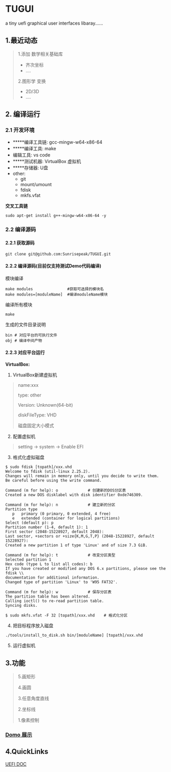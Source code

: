 # TUGUI
a tiny uefi graphical user interfaces libaray......

## 1.最近动态

> 1.添加 数学相关基础库
>
> - 齐次坐标
> - ....
>
> 2.图形学 变换
>
> - 2D/3D
> - ....



## 2. 编译运行

### 2.1 开发环境

- *****编译工具链: gcc-mingw-w64-x86-64
- *****编译工具: make
- 编辑工具: vs code
- *****测试机器: VirtualBox 虚拟机
- *****存储器: U盘
- other:
  - git
  - mount/umount
  - fdisk
  - mkfs.vfat

**交叉工具链**

```
sudo apt-get install g++-mingw-w64-x86-64 -y
```



### 2.2 编译源码

#### 2.2.1 获取源码

```shell
git clone git@github.com:Sunrisepeak/TUGUI.git
```

#### 2.2.2 编译源码(目前仅支持测试Demo代码编译)

模块编译

```
make modules               #获取可选择的模块名
make modules=[moduleName]  #编译moduleName模块
```
编译所有模块

```
make
```

生成的文件目录说明

```
bin # 对应平台的可执行文件
obj # 编译中间产物
```

#### 2.2.3 对应平台运行

**VirtualBox:**

1) VirtualBox新建虚拟机

> name:xxx
>
> type: other
>
> Version: Unknown(64-bit)
>
> diskFileType: VHD
>
> 磁盘固定大小模式

2) 配置虚拟机

> setting -> system -> Enable EFI

3) 格式化虚拟磁盘

```
$ sudo fdisk [topath]/xxx.vhd
Welcome to fdisk (util-linux 2.25.2).
Changes will remain in memory only, until you decide to write them.
Be careful before using the write command.

Command (m for help): o             # 创建新的DOS分区表
Created a new DOS disklabel with disk identifier 0xde746309.

Command (m for help): n             # 建立新的分区
Partition type
   p   primary (0 primary, 0 extended, 4 free)
   e   extended (container for logical partitions)
Select (default p): p
Partition number (1-4, default 1): 1
First sector (2048-15228927, default 2048):
Last sector, +sectors or +size{K,M,G,T,P} (2048-15228927, default 15228927):
Created a new partition 1 of type 'Linux' and of size 7.3 GiB.

Command (m for help): t             # 改变分区类型
Selected partition 1
Hex code (type L to list all codes): b
If you have created or modified any DOS 6.x partitions, please see the fdisk \\
documentation for additional information.
Changed type of partition 'Linux' to 'W95 FAT32'.

Command (m for help): w             # 保存分区表
The partition table has been altered.
Calling ioctl() to re-read partition table.
Syncing disks.

$ sudo mkfs.vfat -F 32 [topath]/xxx.vhd    # 格式化分区
```

4) 把目标程序放入磁盘

```shell
./tools/install_to_disk.sh bin/[moduleName] [topath]/xxx.vhd
```

5) 运行虚拟机



## 3.功能

>5.画矩形
>
>4.画圆
>
>3.任意角度直线
>
>2.坐标线
>
>1.像素控制

### [Domo 展示](doc/funcDome.md)




## 4.QuickLinks
[UEFI DOC](https://kagurazakakotori.github.io/ubmp-cn/)
